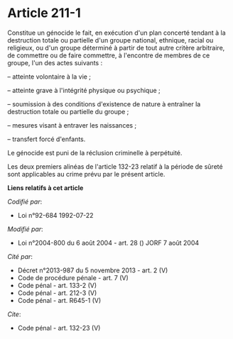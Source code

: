 # Article 211-1

Constitue un génocide le fait, en exécution d'un plan concerté tendant à la destruction totale ou partielle d'un groupe
national, ethnique, racial ou religieux, ou d'un groupe déterminé à partir de tout autre critère arbitraire, de commettre ou
de faire commettre, à l'encontre de membres de ce groupe, l'un des actes suivants :

– atteinte volontaire à la vie ;

– atteinte grave à l'intégrité physique ou psychique ;

– soumission à des conditions d'existence de nature à entraîner la destruction totale ou partielle du groupe ;

– mesures visant à entraver les naissances ;

– transfert forcé d'enfants.

Le génocide est puni de la réclusion criminelle à perpétuité.

Les deux premiers alinéas de l'article 132-23 relatif à la période de sûreté sont applicables au crime prévu par le présent
article.

**Liens relatifs à cet article**

_Codifié par_:

  - Loi n°92-684 1992-07-22

_Modifié par_:

  - Loi n°2004-800 du 6 août 2004 - art. 28 () JORF 7 août 2004

_Cité par_:

  - Décret n°2013-987 du 5 novembre 2013 - art. 2 (V)
  - Code de procédure pénale - art. 7 (V)
  - Code pénal - art. 133-2 (V)
  - Code pénal - art. 212-3 (V)
  - Code pénal - art. R645-1 (V)

_Cite_:

  - Code pénal - art. 132-23 (V)
